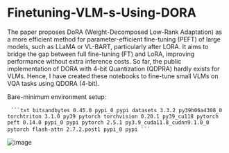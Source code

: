 # Finetuning-VLM-s-Using-DORA

The paper proposes DoRA (Weight-Decomposed Low-Rank Adaptation) as a more efficient method for parameter-efficient fine-tuning (PEFT) of large models, such as LLaMA or VL-BART, particularly after LORA. It aims to bridge the gap between full fine-tuning (FT) and LoRA, improving performance without extra inference costs. So far, the public implementation of DORA with 4-bit Quantization (QDPRA) hardly exists for VLMs. Hence, I have created these notebooks to fine-tune small VLMs on VQA tasks using QDORA (4-bit).

Bare-minimum environment setup:

<pre> <code>```txt bitsandbytes 0.45.0 pypi_0 pypi datasets 3.3.2 py39h06a4308_0 torchtriton 3.1.0 py39 pytorch torchvision 0.20.1 py39_cu118 pytorch peft 0.14.0 pypi_0 pypi pytorch 2.5.1 py3.9_cuda11.8_cudnn9.1.0_0 pytorch flash-attn 2.7.2.post1 pypi_0 pypi ```</code> </pre>


![image](https://github.com/user-attachments/assets/ce8dd67c-9498-466b-9b18-da4ed62a99ae)
